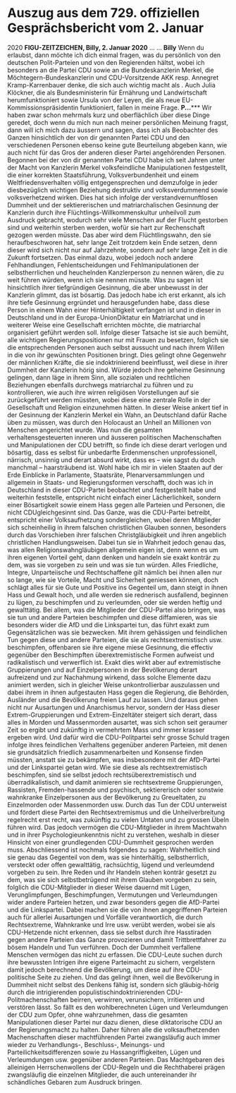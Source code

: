 # Auszug aus dem 729. offiziellen Gesprächsbericht vom 2. Januar
2020
**FIGU-ZEITZEICHEN, Billy, 2. Januar 2020**
… …
**Billy** Wenn du erlaubst, dann möchte ich dich einmal fragen, was du persönlich von den
deutschen Polit-Parteien und von den Regierenden hältst, wobei ich besonders an die Partei CDU sowie an die Bundeskanzlerin Merkel, die Möchtegern-Bundeskanzlerin und CDU-Vorsitzende AKK resp. Annegret Kramp-Karrenbauer denke, die sich auch wichtig macht als <Kriegsministerin>. Auch Julia Klöckner, die als Bundesministerin für Ernährung und Landwirtschaft herumfunktioniert sowie Ursula von der Leyen, die als neue EU-Kommissionspräsidentin funktioniert, fallen in meine Frage.
**P...***** Wir haben zwar schon mehrmals kurz und oberflächlich über diese Dinge geredet,
doch wenn du mich nun nach meiner persönlichen Meinung fragst, dann will ich mich dazu äussern und sagen, dass ich als Beobachter des Ganzen hinsichtlich der von dir genannten Partei CDU und den verschiedenen Personen ebenso keine gute Beurteilung abgeben kann, wie auch nicht für das Gros der anderen dieser Partei angehörenden Personen.
Begonnen bei der von dir genannten Partei CDU habe ich seit Jahren unter der Macht von Kanzlerin Merkel volksfeindliche Manipulationen festgestellt, die einer korrekten Staatsführung, Volksverbundenheit und einem Weltfriedensverhalten völlig entgegensprechen und demzufolge in jeder diesbezüglich wichtigen Beziehung destruktiv und volksverdummend sowie volksverhetzend wirken. Dies hat sich infolge der verstandvernunftlosen Dummheit und der sektiererischen und matriarchalischen Gesinnung der Kanzlerin durch ihre Flüchtlings-Willkommenskultur unheilvoll zum Ausdruck gebracht, wodurch sehr viele Menschen auf der Flucht gestorben sind und weiterhin sterben werden, wofür sie hart zur Rechenschaft gezogen werden müsste. Das aber wird dem Flüchtlingswahn, den sie heraufbeschworen hat, sehr lange Zeit trotzdem kein Ende setzen, denn dieser wird sich nicht nur auf Jahrzehnte, sondern auf sehr lange Zeit in die Zukunft fortsetzen. Das einmal dazu, wobei jedoch noch andere Fehlhandlungen, Fehlentscheidungen und Fehlmanipulationen der selbstherrlichen und heuchelnden Kanzlerperson zu nennen wären, die zu weit führen würden, wenn ich sie nennen müsste. Was zu sagen ist hinsichtlich ihrer tiefgründigen Gesinnung, die aber unbewusst in der Kanzlerin glimmt, das ist bösartig. Das jedoch habe ich erst erkannt, als ich ihre tiefe Gesinnung ergründet und herausgefunden habe, dass diese Person in einem Wahn einer Hinterhältigkeit verfangen ist und in dieser in Deutschland und in der Europa-UnionDiktatur ein Matriarchat und in weiterer Weise eine Gesellschaft errichten möchte, die matriarchal organisiert geführt werden soll. Infolge dieser Tatsache ist sie auch bemüht, alle wichtigen Regierungspositionen nur mit Frauen zu besetzen, folglich sie die entsprechenden Personen auch selbst aussucht und nach ihrem Willen in die von ihr gewünschten Positionen bringt. Dies gelingt ohne Gegenwehr der männlichen Kräfte, die sie indoktrinierend beeinflusst, weil diese in ihrer Dummheit der Kanzlerin hörig sind. Würde jedoch ihre geheime Gesinnung gelingen, dann läge in ihrem Sinn, alle sozialen und rechtlichen Beziehungen ebenfalls durchwegs matriarchal zu führen und zu kontrollieren, wie auch ihre wirren religiösen Vorstellungen auf sie zurückgeführt werden müssten, wobei diese eine zentrale Rolle in der Gesellschaft und Religion einzunehmen hätten. In dieser Weise ankert tief in der Gesinnung der Kanzlerin Merkel ein Wahn, an Deutschland dafür Rache üben zu müssen, was durch den Holocaust an Unheil an Millionen von Menschen angerichtet wurde.
Was nun die gesamten verhaltensgesteuerten inneren und äusseren politischen Machenschaften und Manipulationen der CDU betrifft, so finde ich diese derart verlogen und bösartig, dass es selbst für unbedarfte Erdenmenschen unprofessionell, närrisch, unsinnig und derart absurd wirkt, dass es – wie sagst du doch manchmal – haarsträubend ist. Wohl habe ich mir in vielen Staaten auf der Erde Einblicke in Parlamente, Staatsräte, Plenarversammlungen und allgemein in Staats- und Regierungsformen verschafft, doch was ich in Deutschland in dieser CDU-Partei beobachtet und festgestellt habe und weiterhin feststelle, entspricht nicht einfach einer Lächerlichkeit, sondern einer Bösartigkeit sowie einem Hass gegen alle Parteien und Personen, die nicht CDUgleichgesinnt sind. Das Ganze, was die CDU-Partei betreibt, entspricht einer Volksaufhetzung sondergleichen, wobei deren Mitglieder sich scheinheilig in ihrem falschen christlichen Glauben sonnen, besonders durch das Vorschieben ihrer falschen Christgläubigkeit und ihren angeblich christlichen Handlungsweisen. Dabei tun sie in Wahrheit jedoch genau das, was allen Religionswahngläubigen allgemein eigen ist, denn wenn es um ihren eigenen Vorteil geht, dann denken und handeln sie exakt konträr zu dem, was sie vorgeben zu sein und was sie tun würden. Alles Friedliche, Integre, Unparteiische und Rechtschaffene gilt nämlich bei ihnen allen nur so lange, wie sie Vorteile, Macht und Sicherheit geniessen können, doch schlägt alles für sie Gute und Positive ins Gegenteil um, dann steigt in ihnen Hass und Gewalt hoch, und alle werden sie rednerisch ausfallend, beginnen zu lügen, zu beschimpfen und zu verleumden, oder sie werden heftig und gewalttätig.
Bei allem, was die Mitglieder der CDU-Partei also bringen, was sie tun und andere Parteien beschimpfen und diese diffamieren, was sie besonders wider die AfD und die Linkspartei tun, das führt exakt zum Gegensätzlichen was sie bezwecken. Mit ihrem gehässigen und feindlichen Tun gegen diese und andere Parteien, die sie als rechtsextremistisch usw. beschimpfen, offenbaren sie ihre eigene miese Gesinnung, die effectiv gegenüber den Beschimpften überextremistische Formen aufweist und radikalistisch und verwerflich ist. Exakt dies wirkt aber auf extremistische Gruppierungen und auf Einzelpersonen in der Bevölkerung derart aufreizend und zur Nachahmung wirkend, dass solche Elemente dazu animiert werden, sich in gleicher Weise unkontrollierbar auszulassen und dabei ihrem in ihnen aufgestauten Hass gegen die Regierung, die Behörden, Ausländer und die Bevölkerung freien Lauf zu lassen. Und daraus gehen nicht nur Ausartungen und Anarchismus hervor, sondern der Hass dieser Extrem-Gruppierungen und Extrem-Einzeltäter steigert sich derart, dass alles in Morden und Massenmorden ausartet, was sich schon seit geraumer Zeit so ergibt und zukünftig in vermehrtem Mass und immer krasser ergeben wird. Und dafür wird die CDU-Politpartei sehr grosse Schuld tragen infolge ihres feindlichen Verhaltens gegenüber anderen Parteien, mit denen sie grundsätzlich friedlich zusammenarbeiten und Konsense finden müssten, anstatt sie zu bekämpfen, was insbesondere mit der AfD-Partei und der Linkspartei getan wird. Wie sie diese als rechtsextremistisch beschimpfen, sind sie selbst jedoch rechtsüberextremistisch und überradikalistisch, und damit animieren sie rechtsextreme Gruppierungen, Rassisten, Fremden-hassende und psychisch, sektiererisch oder sonstwie wahnkranke Einzelpersonen aus der Bevölkerung zu Greueltaten, zu Einzelmorden oder Massenmorden usw. Durch das Tun der CDU unterweist und fördert diese Partei den Rechtsextremismus und die Unheilverbreitung regelrecht erst recht, was zukünftig zu vielen Untaten und zu grossen Übeln führen wird. Das jedoch vermögen die CDU-Mitglieder in ihrem Machtwahn und in ihrer Psychologieunkenntnis nicht zu verstehen, weshalb in dieser Hinsicht von einer grundlegenden CDU-Dummheit gesprochen werden muss.
Abschliessend ist nochmals folgendes zu sagen: Wahrheitlich sind sie genau das Gegenteil von dem, was sie hinterhältig, selbstherrlich, versteckt oder offen gewalttätig, rachsüchtig, lügend und verleumdend vorgeben zu sein.
Ihre Reden und ihr Handeln stehen konträr gesetzt zu dem, was sie sich selbstbetrügend mit ihrem Glauben vorgeben zu sein, folglich die CDU-Mitglieder in dieser Weise dauernd mit Lügen, Verunglimpfungen, Beschimpfungen, Vermutungen und Verleumdungen wider andere Parteien hetzen, und zwar besonders gegen die AfD-Partei und die Linkspartei. Dabei machen sie die von ihnen angegriffenen Parteien auch für allerlei Ausartungen und Vorfälle verantwortlich, die durch Rechtsextreme, Wahnkranke und Irre usw. verübt werden, wobei sie als CDU-Hetzende nicht erkennen, dass sie selbst durch ihre Hasstiraden gegen andere Parteien das Ganze provozieren und damit Trittbrettfahrer zu bösem Handeln und Tun verführen. Doch der Dummheit verfallene Menschen vermögen das nicht zu erfassen.
Die CDU-Leute suchen durch ihre bewussten Intrigen ihre eigene Parteimacht zu sichern, vergelstern damit jedoch berechnend die Bevölkerung, um diese auf ihre CDU-politische Seite zu ziehen. Und das gelingt ihnen, weil die Bevölkerung in Dummheit nicht selbst des Denkens fähig ist, sondern sich gläubig-hörig durch die intrigierenden populistischindoktrinierenden CDU-Politmachenschaften beirren, verwirren, verunsichern, irritieren und verstören lässt. So fällt es den wohlberechneten Lügen und Verleumdungen der CDU zum Opfer, ohne wahrzunehmen, dass die gesamten Manipulationen dieser Partei nur dazu dienen, diese diktatorische CDU an der Regierungsmacht zu halten. Daher führen alle die volksaufhetzenden Machenschaften dieser machtführenden Partei zwangsläufig auch immer wieder zu Verhandlungs-, Beschluss-, Meinungs- und Parteilichkeitsdifferenzen sowie zu Hassangriffigkeiten, Lügen und Verleumdungen usw. gegenüber anderen Parteien. Das Machtgebaren des alleinigen Herrschenwollens der CDU-Regeln und die Rechthaberei prägen zwangsläufig die einzelnen Mitglieder, die auch untereinander ihr schändliches Gebaren zum Ausdruck bringen.
